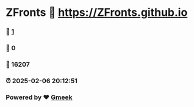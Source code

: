 # ZFronts :link: https://ZFronts.github.io 
### :page_facing_up: [1](https://ZFronts.github.io/tag.html) 
### :speech_balloon: 0 
### :hibiscus: 16207 
### :alarm_clock: 2025-02-06 20:12:51 
### Powered by :heart: [Gmeek](https://github.com/Meekdai/Gmeek)
